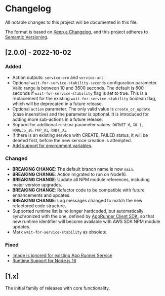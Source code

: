 # Changelog

All notable changes to this project will be documented in this file.

The format is based on [Keep a Changelog](https://keepachangelog.com/en/1.0.0/),
and this project adheres to [Semantic Versioning](https://semver.org/spec/v2.0.0.html).

## [2.0.0] - 2022-10-02

### Added

- Action outputs: `service-arn` and `service-url`.
- Optional `wait-for-service-stability-seconds` configuration parameter. Valid range is between 10 and 3600 seconds. The default is 600 seconds if `wait-for-service-stability` flag is set to true. This is a replacement for the existing `wait-for-service-stability` boolean flag, which will be deprecated in a future release.
- Optional `action` parameter. The only valid value is `create_or_update` (case insensitive) and the parameter is optional. It is introduced for adding more sub-actions in a future release.
- Support for additional `runtime` parameter values: `DOTNET_6`, `GO_1`, `NODEJS_16`, `PHP_81`, `RUBY_31`.
- If there is an existing service with CREATE_FAILED status, it will be deleted first, before the new service creation is attempted.
- [Add support for environment variables](https://github.com/awslabs/amazon-app-runner-deploy/issues/4).

### Changed

- **BREAKING CHANGE**: The default branch name is now `main`.
- **BREAKING CHANGE**: Action migrated to run on Node16.
- **BREAKING CHANGE**: Update all NPM module references, including major version upgrades.
- **BREAKING CHANGE**: Refactor code to be compatible with future enhancements and updates.
- **BREAKING CHANGE**: Log messages changed to match the new refactored code structure.
- Supported runtime list is no longer hardcoded, but automatically synchronized with the one, defined by [AppRunner Client SDK](https://docs.aws.amazon.com/AWSJavaScriptSDK/v3/latest/clients/client-apprunner/enums/runtime.html), so that new runtime identifier will become available with AWS SDK NPM module updates.
- Mark `wait-for-service-stability` as obsolete.

### Fixed

- [Image is ignored for existing App Runner Service](https://github.com/awslabs/amazon-app-runner-deploy/issues/13)
- [Runtime Support for Node.js 16](https://github.com/awslabs/amazon-app-runner-deploy/issues/10)

## [1.x]

The initial family of releases with core functionality.
